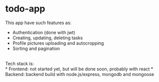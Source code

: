 # todo-app
This app have such features as: 
* Authentication (done with jwt)
* Creating, updating, deleting tasks
* Profile pictures uploading and autocropping
* Sorting and pagination
<br/>
Tech stack is:
<br/>
* Frontend: not started yet, but will be done soon, probably with react
* Backend: backend build with node.js/express, mongodb and mongoose
